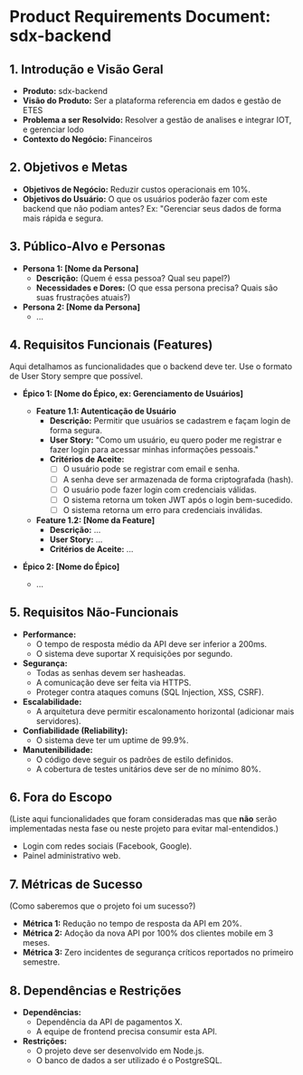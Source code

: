 # Product Requirements Document: sdx-backend

## 1. Introdução e Visão Geral

*   **Produto:** sdx-backend
*   **Visão do Produto:** Ser a plataforma referencia em dados e gestão de ETES
*   **Problema a ser Resolvido:** Resolver a gestão de analises e integrar IOT, e gerenciar lodo
*   **Contexto do Negócio:** Financeiros

## 2. Objetivos e Metas

*   **Objetivos de Negócio:** Reduzir custos operacionais em 10%.
*   **Objetivos do Usuário:** O que os usuários poderão fazer com este backend que não podiam antes? Ex: "Gerenciar seus dados de forma mais rápida e segura.

## 3. Público-Alvo e Personas

*   **Persona 1: [Nome da Persona]**
    *   **Descrição:** (Quem é essa pessoa? Qual seu papel?)
    *   **Necessidades e Dores:** (O que essa persona precisa? Quais são suas frustrações atuais?)
*   **Persona 2: [Nome da Persona]**
    *   ...

## 4. Requisitos Funcionais (Features)

Aqui detalhamos as funcionalidades que o backend deve ter. Use o formato de User Story sempre que possível.

*   **Épico 1: [Nome do Épico, ex: Gerenciamento de Usuários]**
    *   **Feature 1.1: Autenticação de Usuário**
        *   **Descrição:** Permitir que usuários se cadastrem e façam login de forma segura.
        *   **User Story:** "Como um usuário, eu quero poder me registrar e fazer login para acessar minhas informações pessoais."
        *   **Critérios de Aceite:**
            *   [ ] O usuário pode se registrar com email e senha.
            *   [ ] A senha deve ser armazenada de forma criptografada (hash).
            *   [ ] O usuário pode fazer login com credenciais válidas.
            *   [ ] O sistema retorna um token JWT após o login bem-sucedido.
            *   [ ] O sistema retorna um erro para credenciais inválidas.

    *   **Feature 1.2: [Nome da Feature]**
        *   **Descrição:** ...
        *   **User Story:** ...
        *   **Critérios de Aceite:** ...

*   **Épico 2: [Nome do Épico]**
    *   ...

## 5. Requisitos Não-Funcionais

*   **Performance:**
    *   O tempo de resposta médio da API deve ser inferior a 200ms.
    *   O sistema deve suportar X requisições por segundo.
*   **Segurança:**
    *   Todas as senhas devem ser hasheadas.
    *   A comunicação deve ser feita via HTTPS.
    *   Proteger contra ataques comuns (SQL Injection, XSS, CSRF).
*   **Escalabilidade:**
    *   A arquitetura deve permitir escalonamento horizontal (adicionar mais servidores).
*   **Confiabilidade (Reliability):**
    *   O sistema deve ter um uptime de 99.9%.
*   **Manutenibilidade:**
    *   O código deve seguir os padrões de estilo definidos.
    *   A cobertura de testes unitários deve ser de no mínimo 80%.

## 6. Fora do Escopo

(Liste aqui funcionalidades que foram consideradas mas que **não** serão implementadas nesta fase ou neste projeto para evitar mal-entendidos.)

*   Login com redes sociais (Facebook, Google).
*   Painel administrativo web.

## 7. Métricas de Sucesso

(Como saberemos que o projeto foi um sucesso?)

*   **Métrica 1:** Redução no tempo de resposta da API em 20%.
*   **Métrica 2:** Adoção da nova API por 100% dos clientes mobile em 3 meses.
*   **Métrica 3:** Zero incidentes de segurança críticos reportados no primeiro semestre.

## 8. Dependências e Restrições

*   **Dependências:**
    *   Dependência da API de pagamentos X.
    *   A equipe de frontend precisa consumir esta API.
*   **Restrições:**
    *   O projeto deve ser desenvolvido em Node.js.
    *   O banco de dados a ser utilizado é o PostgreSQL.